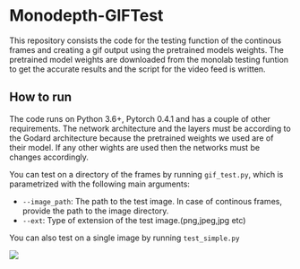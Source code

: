 # Monodepth-GIFTest

This repository consists the code for the testing function of the continous frames and creating a gif output using the pretrained models weights. The pretrained model weights are downloaded from the monolab testing funtion to get the accurate results and the script for the video feed is written.

## How to run
The code runs on Python 3.6+, Pytorch 0.4.1 and has a couple of other requirements. The network architecture and the layers must be according to the Godard architecture because the pretrained weights we used are of their model. If any other wights are used then the networks must be changes accordingly.

You can test on a directory of the frames by running `gif_test.py`, which is parametrized with the following main arguments:
- `--image_path`: The path to the test image. In case of continous frames, provide the path to the image directory.
- `--ext`: Type of extension of the test image.(png,jpeg,jpg etc)

You can also test on a single image by running `test_simple.py`

![](./assets/output.gif)
